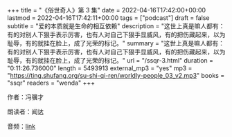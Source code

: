 +++
title = "《俗世奇人》第 3 集"
date = 2022-04-16T17:42:00+00:00
lastmod = 2022-04-16T17:42:11+00:00
tags = ["podcast"]
draft = false
subtitle = "爱的本质就是生命的相互依赖"
description = "这世上真是嘛人都有：有的对别人下狠手表示厉害，也有人对自己下狠手显威风，有的把伤藏起来，以为耻辱，有的就挂在脸上，成了光荣的标记。"
summary = "这世上真是嘛人都有：有的对别人下狠手表示厉害，也有人对自己下狠手显威风，有的把伤藏起来，以为耻辱，有的就挂在脸上，成了光荣的标记。"
url = "/ssqr-3.html"
duration = "0:11:26.736000"
length = 5493913
external_mp3 = "yes"
mp3 = "https://ting.shufang.org/su-shi-qi-ren/worldly-people_03_v2.mp3"
books = "ssqr"
readers = "wenda"
+++

作者：冯骥才

朗读者：闻达

音频：[link](https://ting.shufang.org/su-shi-qi-ren/worldly-people_03_v2.mp3)
